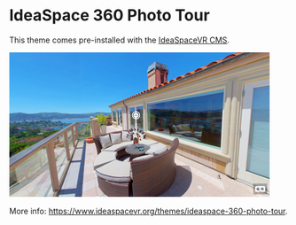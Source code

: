 # IdeaSpace 360 Photo Tour
This theme comes pre-installed with the <a href="https://github.com/IdeaSpaceVR/IdeaSpace">IdeaSpaceVR CMS</a>.

![IdeaSpace-360-Photo-Tour](screenshot.png)

More info: <a href="https://www.ideaspacevr.org/themes/ideaspace-360-photo-tour">https://www.ideaspacevr.org/themes/ideaspace-360-photo-tour</a>.
